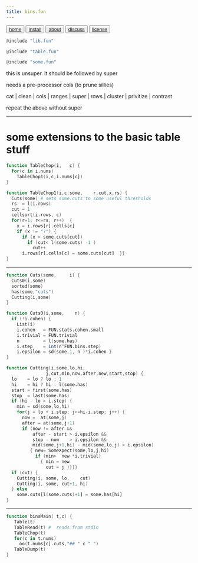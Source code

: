 ```yaml
---
title: bins.fun
---
```


<button class="button button1"><a href="/simpleai/index>home">home</a></button>
<button class="button button2"><a href="/simpleai/INSTALL>install">install</a></button>
<button class="button button1"><a href="/simpleai/ABOUT>doc">about</a></button>
<button class="button button2"><a href="http://github.com/timm/simpleai/issues>discuss">discuss</a></button>
<button class="button button1"><a href="/simpleai/LICENSE">license</a></button>

```awk
@include "lib.fun"
```
```awk
@include "table.fun"
```
```awk
@include "some.fun"
```

this is unsuper. it should be followed by super

needs a pre-processor cols (to prune sillies)

cat | clean | cols | ranges | super | rows | cluster | privitize | contrast

repeat the above without super 

-----------------------
# some extensions to the basic table stuff
```awk
function TableChop(i,   c) {
  for(c in i.nums)  
    TableChop1(i,c,i.nums[c]) 
}
```

```awk
function TableChop1(i,c,some,    r,cut,x,rs) {
  Cuts(some) # sets some.cuts to some useful thresholds
  rs  = l(i.rows)
  cut = 1
  cellsort(i.rows, c)
  for(r=1; r<=rs; r++)  {
    x = i.rows[r].cells[c]
    if (x != "?") {
      if (x > some.cuts[cut]) 
        if (cut< l(some.cuts) -1 )
          cut++
      i.rows[r].cells[c] = some.cuts[cut]  }}
}
```

---------------------
```awk
function Cuts(some,     i) {
  Cuts0(i,some)
  sorted(some)
  has(some,"cuts")
  Cutting(i,some)
}
```

```awk
function Cuts0(i,some,    n) {
  if (!i.cohen) {
    List(i)
    i.cohen   = FUN.stats.cohen.small
    i.trivial = FUN.trivial 
    n         = l(some.has)
    i.step    = int(n^FUN.bins.step)
    i.epsilon = sd(some,1, n )*i.cohen }
}
```

```awk
function Cutting(i,some,lo,hi,       
               j,cut,min,now,after,new,start,stop) {
  lo    = lo ? lo : 1
  hi    = hi ? hi : l(some.has)
  start = first(some.has)
  stop  = last(some.has)
  if (hi - lo > i.step) {
    min = sd(some,lo,hi)
    for(j = lo + i.step; j<=hi-i.step; j++) {
      now =  at(some,j)
      after = at(some,j+1)
      if (now != after && 
          after - start > i.epsilon && 
          stop - now    > i.epsilon &&
          mid(some,j+1,hi) - mid(some,lo,j) > i.epsilon) 
         { new= SomeXpect(some,lo,j,hi)
           if (min>  new *i.trivial) 
             { min = new
               cut = j }}}}
  if (cut) {
    Cutting(i, some, lo,    cut)
    Cutting(i, some, cut+1, hi)
  } else 
    some.cuts[l(some.cuts)+1] = some.has[hi] 
}
```

---------------------
```awk
function binsMain( t,c) { 
   Table(t)
   TableRead(t) #  reads from stdin
   TableChop(t)
   for(c in t.nums)  
     oo(t.nums[c].cuts,"## " c " ")
   TableDump(t)
}
```

